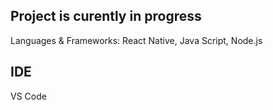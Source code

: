 ## Project is curently in progress

Languages & Frameworks: React Native, Java Script, Node.js

## IDE
VS Code
 

